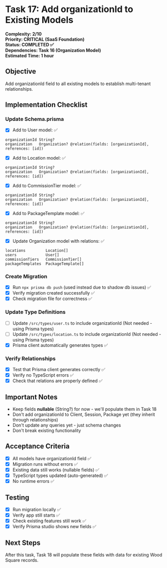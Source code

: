 # Task 17: Add organizationId to Existing Models

**Complexity: 2/10**  
**Priority: CRITICAL (SaaS Foundation)**  
**Status: COMPLETED ✅**  
**Dependencies: Task 16 (Organization Model)**  
**Estimated Time: 1 hour**

## Objective
Add organizationId field to all existing models to establish multi-tenant relationships.

## Implementation Checklist

### Update Schema.prisma
- [x] Add to User model: ✅
```prisma
organizationId String?
organization   Organization? @relation(fields: [organizationId], references: [id])
```

- [x] Add to Location model: ✅
```prisma
organizationId String?
organization   Organization? @relation(fields: [organizationId], references: [id])
```

- [x] Add to CommissionTier model: ✅
```prisma
organizationId String?
organization   Organization? @relation(fields: [organizationId], references: [id])
```

- [x] Add to PackageTemplate model: ✅
```prisma
organizationId String?
organization   Organization? @relation(fields: [organizationId], references: [id])
```

- [x] Update Organization model with relations: ✅
```prisma
locations         Location[]
users             User[]
commissionTiers   CommissionTier[]
packageTemplates  PackageTemplate[]
```

### Create Migration
- [x] Run `npx prisma db push` (used instead due to shadow db issues) ✅
- [x] Verify migration created successfully ✅
- [x] Check migration file for correctness ✅

### Update Type Definitions
- [ ] Update `/src/types/user.ts` to include organizationId (Not needed - using Prisma types)
- [ ] Update `/src/types/location.ts` to include organizationId (Not needed - using Prisma types)
- [x] Prisma client automatically generates types ✅

### Verify Relationships
- [x] Test that Prisma client generates correctly ✅
- [x] Verify no TypeScript errors ✅
- [x] Check that relations are properly defined ✅

## Important Notes
- Keep fields **nullable** (String?) for now - we'll populate them in Task 18
- Don't add organizationId to Client, Session, Package yet (they inherit through relationships)
- Don't update any queries yet - just schema changes
- Don't break existing functionality

## Acceptance Criteria
- [x] All models have organizationId field ✅
- [x] Migration runs without errors ✅
- [x] Existing data still works (nullable fields) ✅
- [x] TypeScript types updated (auto-generated) ✅
- [x] No runtime errors ✅

## Testing
- [x] Run migration locally ✅
- [x] Verify app still starts ✅
- [x] Check existing features still work ✅
- [x] Verify Prisma studio shows new fields ✅

## Next Steps
After this task, Task 18 will populate these fields with data for existing Wood Square records.